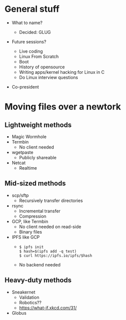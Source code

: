 # General stuff

- What to name?

  - Decided: GLUG

- Future sessions?

  - Live coding
  - Linux From Scratch
  - Boot
  - History of opensource
  - Writing apps/kernel hacking for Linux in C
  - Do Linux interview questions

- Co-president

# Moving files over a newtork

## Lightweight methods

- Magic Wormhole
- Termbin
  - No client needed
- wgetpaste
  - Publicly shareable
- Netcat
  - Realtime

## Mid-sized methods

- scp/sftp
  - Recursively transfer directories
- rsync
  - Incremental transfer
  - Compression
- GCP, like Termbin
  - No client needed on read-side
  - Binary files
- IPFS like GCP
  - ```shell
    $ ipfs init
    $ hash=$(ipfs add -q test)
    $ curl https://ipfs.io/ipfs/$hash
    ```

  - No backend needed

## Heavy-duty methods

- Sneakernet
  - Validation
  - Robotics??
  - https://what-if.xkcd.com/31/
- Globus
